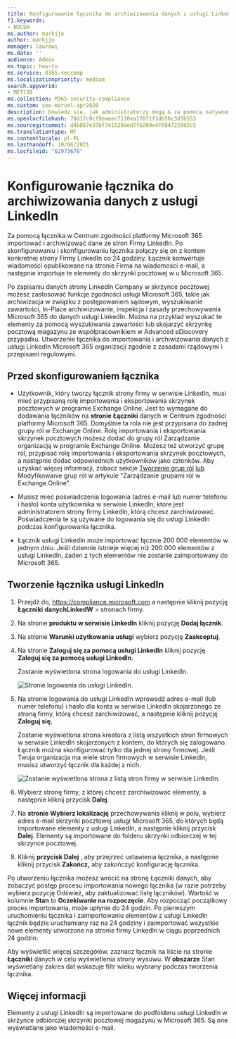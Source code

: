 ```yaml
---
title: Konfigurowanie łącznika do archiwizowania danych z usługi LinkedIn
f1.keywords:
- NOCSH
ms.author: markjjo
author: markjjo
manager: laurawi
ms.date: ''
audience: Admin
ms.topic: how-to
ms.service: O365-seccomp
ms.localizationpriority: medium
search.appverid:
- MET150
ms.collection: M365-security-compliance
ms.custom: seo-marvel-apr2020
description: Dowiedz się, jak administratorzy mogą & za pomocą natywnego łącznika importować dane ze strony firmy serwisu LinkedIn w celu Microsoft 365.
ms.openlocfilehash: 70d17c0cf9eaeec7110ea178f1f3db56c3d3b553
ms.sourcegitcommit: d4b867e37bf741528ded7fb289e4f6847228d2c5
ms.translationtype: MT
ms.contentlocale: pl-PL
ms.lasthandoff: 10/06/2021
ms.locfileid: "62973678"
---
```

# <a name="set-up-a-connector-to-archive-linkedin-data"></a>Konfigurowanie łącznika do archiwizowania danych z usługi LinkedIn

Za pomocą łącznika w Centrum zgodności platformy Microsoft 365 importować i archiwizować dane ze stron Firmy LinkedIn. Po skonfigurowaniu i skonfigurowaniu łącznika połączy się on z kontem konkretnej strony Firmy LinkedIn co 24 godziny. Łącznik konwertuje wiadomości opublikowane na stronie Firma na wiadomości e-mail, a następnie importuje te elementy do skrzynki pocztowej w u Microsoft 365.

Po zapisaniu danych strony LinkedIn Company w skrzynce pocztowej możesz zastosować funkcje zgodności usługi Microsoft 365, takie jak archiwizacja w związku z postępowaniem sądowym, wyszukiwanie zawartości, In-Place archiwizowanie, inspekcja i zasady przechowywania Microsoft 365 do danych usługi LinkedIn. Można na przykład wyszukać te elementy za pomocą wyszukiwania zawartości lub skojarzyć skrzynkę pocztową magazynu ze współpracownikiem w Advanced eDiscovery przypadku. Utworzenie łącznika do importowania i archiwizowania danych z usługi LinkedIn Microsoft 365 organizacji zgodnie z zasadami rządowymi i przepisami regulowymi.

## <a name="before-you-set-up-a-connector"></a>Przed skonfigurowaniem łącznika

- Użytkownik, który tworzy łącznik strony firmy w serwisie LinkedIn, musi mieć przypisaną rolę importowania i eksportowania skrzynek pocztowych w programie Exchange Online. Jest to wymagane do dodawania łączników na **stronie Łączniki** danych w Centrum zgodności platformy Microsoft 365. Domyślnie ta rola nie jest przypisana do żadnej grupy ról w Exchange Online. Rolę importowania i eksportowania skrzynek pocztowych możesz dodać do grupy ról Zarządzanie organizacją w programie Exchange Online. Możesz też utworzyć grupę ról, przypisać rolę importowania i eksportowania skrzynek pocztowych, a następnie dodać odpowiednich użytkowników jako członków. Aby uzyskać więcej informacji, zobacz sekcje [Tworzenie grup ról](/Exchange/permissions-exo/role-groups#create-role-groups) [lub](/Exchange/permissions-exo/role-groups#modify-role-groups) Modyfikowanie grup ról w artykule "Zarządzanie grupami ról w Exchange Online".

- Musisz mieć poświadczenia logowania (adres e-mail lub numer telefonu i hasło) konta użytkownika w serwisie LinkedIn, które jest administratorem strony firmy LinkedIn, którą chcesz zarchiwizować. Poświadczenia te są używane do logowania się do usługi LinkedIn podczas konfigurowania łącznika.

- Łącznik usługi LinkedIn może importować łącznie 200 000 elementów w jednym dniu. Jeśli dziennie istnieje więcej niż 200 000 elementów z usługi LinkedIn, żaden z tych elementów nie zostanie zaimportowany do Microsoft 365.

## <a name="create-a-linkedin-connector"></a>Tworzenie łącznika usługi LinkedIn

1. Przejdź do, <https://compliance.microsoft.com> a następnie kliknij pozycję **Łączniki** **danychLinkedW** >  stronach firmy.

2. Na stronie **produktu w serwisie LinkedIn** kliknij pozycję **Dodaj łącznik**.

3. Na stronie **Warunki użytkowania usługi** wybierz pozycję **Zaakceptuj**.

4. Na stronie **Zaloguj się za pomocą usługi LinkedIn** kliknij pozycję **Zaloguj się za pomocą usługi LinkedIn**.

   Zostanie wyświetlona strona logowania do usługi LinkedIn.

   ![Stronie logowania do usługi LinkedIn.](../media/LinkedInSigninPage.png)

5. Na stronie logowania do usługi LinkedIn wprowadź adres e-mail (lub numer telefonu) i hasło dla konta w serwisie LinkedIn skojarzonego ze stroną firmy, którą chcesz zarchiwizować, a następnie kliknij pozycję **Zaloguj się.**

   Zostanie wyświetlona strona kreatora z listą wszystkich stron firmowych w serwisie LinkedIn skojarzonych z kontem, do których się zalogowano. Łącznik można skonfigurować tylko dla jednej strony firmowej. Jeśli Twoja organizacja ma wiele stron firmowych w serwisie LinkedIn, musisz utworzyć łącznik dla każdej z nich.

   ![Zostanie wyświetlona strona z listą stron firmy w serwisie LinkedIn.](../media/LinkedInSelectCompanyPage.png)

6. Wybierz stronę firmy, z której chcesz zarchiwizować elementy, a następnie kliknij przycisk **Dalej**.

7. Na **stronie Wybierz lokalizację** przechowywania kliknij w polu, wybierz adres e-mail skrzynki pocztowej usługi Microsoft 365, do których będą importowane elementy z usługi LinkedIn, a następnie kliknij przycisk **Dalej**. Elementy są importowane do folderu skrzynki odbiorczej w tej skrzynce pocztowej.

8. Kliknij **przycisk Dalej** , aby przejrzeć ustawienia łącznika, a następnie kliknij przycisk **Zakończ,** aby zakończyć konfigurację łącznika.

Po utworzeniu łącznika możesz wrócić na stronę Łączniki danych, aby zobaczyć postęp procesu importowania nowego łącznika (w razie potrzeby wybierz pozycję Odśwież, aby zaktualizować listę łączników). Wartość w kolumnie **Stan** to **Oczekiwanie na rozpoczęcie**. Aby rozpocząć początkowy proces importowania, może upłynie do 24 godzin. Po pierwszym uruchomieniu łącznika i zaimportowaniu elementów z usługi LinkedIn łącznik będzie uruchamiany raz na 24 godziny i zaimportować wszystkie nowe elementy utworzone na stronie firmy LinkedIn w ciągu poprzednich 24 godzin.

Aby wyświetlić więcej szczegółów, zaznacz łącznik na liście na stronie **Łączniki** danych w celu wyświetlenia strony wysuwu. W **obszarze** Stan wyświetlany zakres dat wskazuje filtr wieku wybrany podczas tworzenia łącznika.

## <a name="more-information"></a>Więcej informacji

Elementy z usługi LinkedIn są importowane do podfolderu usługi LinkedIn w skrzynce odbiorczej skrzynki pocztowej magazynu w Microsoft 365. Są one wyświetlane jako wiadomości e-mail.